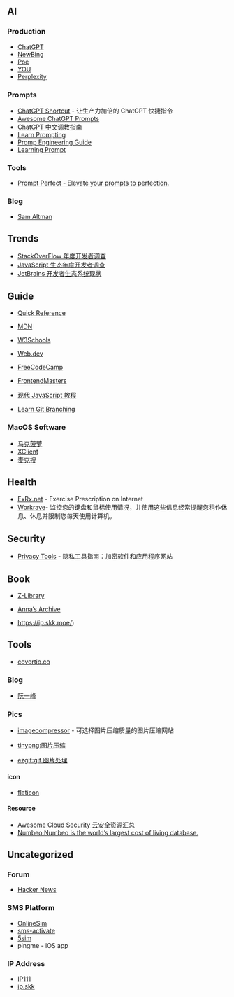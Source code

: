 ## AI

### Production

- [ChatGPT](openai.com/chat)
- [NewBing](https://www.bing.com/)
- [Poe](https://poe.com/)
- [YOU](https://you.com/)
- [Perplexity](https://www.perplexity.ai/)

### Prompts

- [ChatGPT Shortcut](https://newzone.top/chatgpt/) - 让生产力加倍的 ChatGPT 快捷指令
- [Awesome ChatGPT Prompts](https://github.com/f/awesome-chatgpt-prompts)
- [ChatGPT 中文调教指南](https://github.com/plexpt/awesome-chatgpt-prompts-zh)
- [Learn Prompting](https://learnprompting.org/zh-Hans/docs/intro)
- [Promp Engineering Guide](https://www.promptingguide.ai/)
- [Learning Prompt](https://learningprompt.wiki/)

### Tools

- [Prompt Perfect - Elevate your prompts to perfection.](https://promptperfect.jina.ai)

### Blog

- [Sam Altman](https://blog.samaltman.com/)

## Trends

- [StackOverFlow 年度开发者调查](https://insights.stackoverflow.com/survey/)
- [JavaScript 生态年度开发者调查](https://stateofjs.com/)
-   [JetBrains 开发者生态系统现状](  https://www.jetbrains.com/zh-cn/lp/devecosystem-2021/)

## Guide

- [Quick Reference](https://quickref.me/)

- [MDN](https://developer.mozilla.org/)

- [W3Schools](https://www.w3schools.com/)

- [Web.dev](https://web.dev/learn/)

- [FreeCodeCamp](https://www.freecodecamp.org/learn)

- [FrontendMasters](https://frontendmasters.com/)

- [现代 JavaScript 教程](https://javascript.info/)

- [Learn Git Branching](https://learngitbranching.js.org/)

### MacOS Software

- [马克菠萝](www.macbl.com)
- [XClient](xclient.info/s/c/dev/)
- [麦克搜](imacso.com)

## Health

- [ExRx.net](https://exrx.net/) - Exercise Prescription on Internet
- [Workrave](https://workrave.org/)- 监控您的键盘和鼠标使用情况，并使用这些信息经常提醒您稍作休息、休息并限制您每天使用计算机。

## Security

- [Privacy Tools](https://www.privacytools.io/) - 隐私工具指南：加密软件和应用程序网站

## Book

- [Z-Library](https://singlelogin.me/)

- [Anna’s Archive](https://annas-archive.org/)

- https://ip.skk.moe/)

## Tools

- [covertio.co](https://convertio.co/zh/)

### Blog

- [阮一峰](http://ruanyifeng.com/blog/)

### Pics

- [imagecompressor](https://imagecompressor.com) - 可选择图片压缩质量的图片压缩网站

- [tinypng:图片压缩](https://tinypng.com/)
- [ezgif:gif 图片处理](https://ezgif.com/)
#### icon

- [flaticon](https://www.flaticon.com/)

#### Resource

- [Awesome Cloud Security 云安全资源汇总](https://wiki.teamssix.com/cloudsecurityresources/)
- [Numbeo:Numbeo is the world’s largest cost of living database. ](https://www.numbeo.com/cost-of-living/)

## Uncategorized

### Forum

- [Hacker News](https://news.ycombinator.com/)

### SMS Platform

- [OnlineSim](https://onlinesim.io/)
- [sms-activate](https://sms-activate.org/)
- [5sim](5im.net)
- pingme - iOS app

### IP Address

- [IP111](http://ip111.cn/)
- [ip.skk](https://ip.skk.moe)
